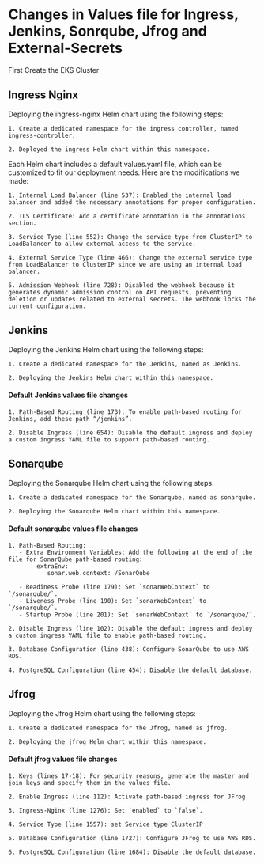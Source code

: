 # Changes in Values file for Ingress, Jenkins, Sonrqube, Jfrog and External-Secrets

First Create the EKS Cluster 

## Ingress Nginx

Deploying the ingress-nginx Helm chart using the following steps:

```
1. Create a dedicated namespace for the ingress controller, named ingress-controller.

2. Deployed the ingress Helm chart within this namespace.
```

Each Helm chart includes a default values.yaml file, which can be customized to fit our deployment needs. Here are the modifications we made:

```
1. Internal Load Balancer (line 537): Enabled the internal load balancer and added the necessary annotations for proper configuration.

2. TLS Certificate: Add a certificate annotation in the annotations section.

3. Service Type (line 552): Change the service type from ClusterIP to LoadBalancer to allow external access to the service.

4. External Service Type (line 466): Change the external service type from LoadBalancer to ClusterIP since we are using an internal load balancer.

5. Admission Webhook (line 728): Disabled the webhook because it generates dynamic admission control on API requests, preventing deletion or updates related to external secrets. The webhook locks the current configuration.
```

## Jenkins

Deploying the Jenkins Helm chart using the following steps:

```
1. Create a dedicated namespace for the Jenkins, named as Jenkins.

2. Deploying the Jenkins Helm chart within this namespace.
```

#### Default Jenkins values file changes

```
1. Path-Based Routing (line 173): To enable path-based routing for Jenkins, add these path “/jenkins”.

2. Disable Ingress (line 654): Disable the default ingress and deploy a custom ingress YAML file to support path-based routing.
```

## Sonarqube

Deploying the Sonarqube Helm chart using the following steps:

```
1. Create a dedicated namespace for the Sonarqube, named as sonarqube.

2. Deploying the Sonarqube Helm chart within this namespace.
```
#### Default sonarqube values file changes

```
1. Path-Based Routing:
   - Extra Environment Variables: Add the following at the end of the   file for SonarQube path-based routing:
        extraEnv:
           sonar.web.context: /SonarQube
     
   - Readiness Probe (line 179): Set `sonarWebContext` to `/sonarqube/`.
   - Liveness Probe (line 190): Set `sonarWebContext` to `/sonarqube/`.
   - Startup Probe (line 201): Set `sonarWebContext` to `/sonarqube/`.

2. Disable Ingress (line 102): Disable the default ingress and deploy a custom ingress YAML file to enable path-based routing.

3. Database Configuration (line 438): Configure SonarQube to use AWS RDS.

4. PostgreSQL Configuration (line 454): Disable the default database.
```

## Jfrog

Deploying the Jfrog Helm chart using the following steps:

```
1. Create a dedicated namespace for the Jfrog, named as jfrog.

2. Deploying the jfrog Helm chart within this namespace.
```
#### Default jfrog values file changes
```
1. Keys (lines 17-18): For security reasons, generate the master and join keys and specify them in the values file.

2. Enable Ingress (line 112): Activate path-based ingress for JFrog.

3. Ingress-Nginx (line 1276): Set `enabled` to `false`.

4. Service Type (line 1557): set Service type ClusterIP

5. Database Configuration (line 1727): Configure JFrog to use AWS RDS.

6. PostgreSQL Configuration (line 1684): Disable the default database.
```